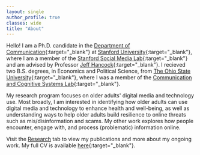 ```yaml
---
layout: single
author_profile: true
classes: wide
title: "About"
---
```


Hello! I am a Ph.D. candidate in the [Department of Communication](https://comm.stanford.edu/){:target="_blank"} at [Stanford University](https://www.stanford.edu/){:target="_blank"}, where I am a member of the [Stanford Social Media Lab](https://sml.stanford.edu/){:target="_blank"} and am advised by Professor [Jeff Hancock](https://scholar.google.com/citations?user=fU4Y4fEAAAAJ){:target="_blank"}. I recieved two B.S. degrees, in Economics and Political Science, from [The Ohio State University](https://www.osu.edu/){:target="_blank"}, where I was a member of the [Communication and Cognitive Systems Lab](https://www.commcogsystems.com/index.html){:target="_blank"}.

My research program focuses on older adults' digital media and technology use. Most broadly, I am interested in identifying how older adults can use digital media and technology to enhance health and well-being, as well as understanding ways to help older adults build resilience to online threats such as mis/disinformation and scams. My other work explores how people encounter, engage with, and process (problematic) information online.

Visit the [Research](https://ryanmoore.science/research/) tab to view my publications and more about my ongoing work. My full CV is available [here](https://drive.google.com/file/d/17MjPGp6fG9l02bI825MCfUPXMaICsfNx/view){:target="_blank"}.
